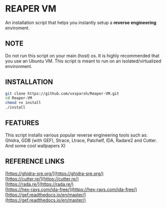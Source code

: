 # REAPER VM

 An installation script that helps you instantly setup a **reverse engineering** enviroment.

## NOTE

Do not run this script on your main (host) os. It is highly recommended that you use an Ubuntu VM. This script is meant to run on an isolated/virtualized environment.

## INSTALLATION

```sh
git clone https://github.com/vxsparsh/Reaper-VM.git
cd Reaper-VM
chmod +x install
./install

```

## FEATURES

This script installs various popular reverse engineering tools such as: <br/>
Ghidra, GDB (with GEF), Strace, Ltrace, Patchelf, IDA, Radare2 and Cutter. And some cool wallpapers X)

## REFERENCE LINKS

[https://ghidra-sre.org/](https://ghidra-sre.org/) <br>
[https://cutter.re/](https://cutter.re/) <br>
[https://rada.re/](https://rada.re/) <br>
[https://hex-rays.com/ida-free/](https://hex-rays.com/ida-free/) <br>
[https://gef.readthedocs.io/en/master/](https://gef.readthedocs.io/en/master/) <br>
